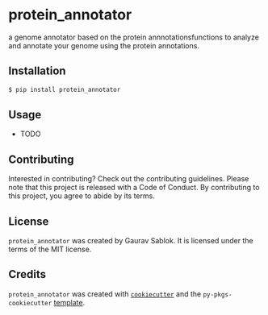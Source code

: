 # protein_annotator

a genome annotator based on the protein annnotationsfunctions to analyze and annotate your genome using the protein annotations.

## Installation

```bash
$ pip install protein_annotator
```

## Usage

- TODO

## Contributing

Interested in contributing? Check out the contributing guidelines. Please note that this project is released with a Code of Conduct. By contributing to this project, you agree to abide by its terms.

## License

`protein_annotator` was created by Gaurav Sablok. It is licensed under the terms of the MIT license.

## Credits

`protein_annotator` was created with [`cookiecutter`](https://cookiecutter.readthedocs.io/en/latest/) and the `py-pkgs-cookiecutter` [template](https://github.com/py-pkgs/py-pkgs-cookiecutter).
